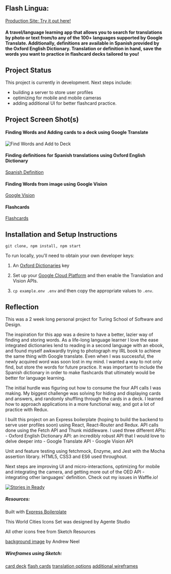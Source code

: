 ## Flash Lingua:

[Production Site: Try it out here!](https://flash-lingua.herokuapp.com/search)

#### A travel/language learning app that allows you to search for translations by photo or text from/to any of the 100+ languages supported by Google Translate. Additionally, definitions are available in Spanish provided by the Oxford English Dictionary. Translation or definition in hand, save the words you want to practice in flashcard decks tailored to you!

## Project Status
This project is currently in development. Next steps include:
* building a server to store user profiles 
* optimizing for mobile and mobile cameras
* adding additional UI for better flashcard practice.

## Project Screen Shot(s)   
#### Finding Words and Adding cards to a deck using Google Translate
![Find Words and Add to Deck](http://g.recordit.co/uGtHWQbwv4.gif)

#### Finding definitions for Spanish translations using Oxford English Dictionary
[Spanish Definition](http://g.recordit.co/tYWvYKbBPD.gif)

#### Finding Words from image using Google Vision
[Google Vision](http://g.recordit.co/k3JXmOIwlj.gif)

#### Flashcards
[Flashcards](http://g.recordit.co/vaHgMwGKQN.gif)

## Installation and Setup Instructions

`git clone, npm install, npm start`

To run locally, you'll need to obtain your own developer keys:

1. An [Oxford Dictionaries][oed] key

2. Set up your [Google Cloud Platform][google] and then enable the Translation and Vision APIs.

3. `cp example.env .env` and then copy the appropriate values to `.env`.

[oed]: https://developer.oxforddictionaries.com/documentation
[google]: https://cloud.google.com/translate/docs/getting-started

## Reflection

  This was a 2 week long personal project for Turing School of Software and Design.

 The inspiration for this app was a desire to have a better, lazier way of finding and storing words. As a life-long language learner I love the ease integrated dictionaries lend to reading in a second language with an ebook, and found myself awkwardly trying to photograph my IRL book to achieve the same thing with Google translate. Even when I was successful, the newly acquired word was soon lost in my mind. I wanted a way to not only find, but store the words for future practice. It was important to include the Spanish dictionary in order to make flashcards that ultimately would be better for language learning. 

  The initial hurdle was figuring out how to consume the four API calls I was making. My biggest challenge was solving for hiding and displaying cards and answers, and randomly shuffling through the cards in a deck. I learned how to approach applications in a more functional way, and got a lot of practice with Redux.

  I built this project on an Express boilerplate (hoping to build the backend to serve user profiles soon) using React, React-Router and Redux. API calls done using the Fetch API and Thunk middleware. I used three different APIs:
      - Oxford English Dictionary API: an incredibly robust API that I would love to delve deeper into
      - Google Translate API
      - Google Vision API
      
 Unit and feature testing using fetchmock, Enzyme, and Jest with the Mocha assertion library. HTML5, CSS3 and ES6 used throughout.

  Next steps are improving UI and micro-interactions, optimizing for mobile and integrating the camera, and getting more out of the OED API -integrating other languages' definition. Check out my issues in Waffle.io!

  [![Stories in Ready](https://badge.waffle.io/lauraturk/lt-flash-cards-express.png?label=ready&title=Ready)](https://waffle.io/lauraturk/lt-flash-cards-express?utm_source=badge)



##### Resources:
Built with [Express Boilerplate](https://github.com/martensonbj/express-boilerplate)

This World Cities Icons Set was designed by Agente Studio

All other icons free from Sketch Resources

[background image](http://unsplash.com/@andrewtneel?utm_campaign=photographer-credit) by Andrew Neel

##### Wireframes using Sketch:
[card deck](https://github.com/lauraturk/lt-flash-cards-express/tree/master/app/screenshots/Flash-Card-Deck.png)
[flash cards](https://github.com/lauraturk/lt-flash-cards-express/tree/master/app/screenshots/Flash-Cards.png)
[translation options](https://github.com/lauraturk/lt-flash-cards-express/tree/master/app/screenshots/Translation-Options.png)
[additional wireframes](https://github.com/lauraturk/lt-flash-cards-express/tree/master/app/screenshots)


